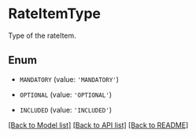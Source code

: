 # RateItemType

Type of the rateItem.

## Enum

* `MANDATORY` (value: `'MANDATORY'`)

* `OPTIONAL` (value: `'OPTIONAL'`)

* `INCLUDED` (value: `'INCLUDED'`)

[[Back to Model list]](../README.md#documentation-for-models) [[Back to API list]](../README.md#documentation-for-api-endpoints) [[Back to README]](../README.md)


